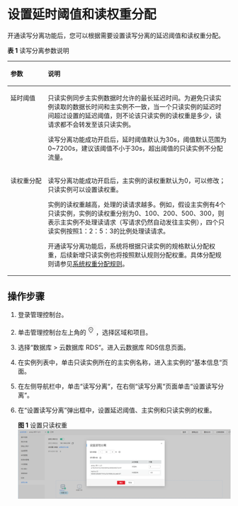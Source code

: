 # 设置延时阈值和读权重分配<a name="rds_11_0018"></a>

开通读写分离功能后，您可以根据需要设置读写分离的延迟阈值和读权重分配。

**表 1**  读写分离参数说明

<a name="zh-cn_topic_0200110322_table1880385504715"></a>
<table><thead align="left"><tr id="zh-cn_topic_0200110322_row1080465516471"><th class="cellrowborder" valign="top" width="16.7%" id="mcps1.2.3.1.1"><p id="zh-cn_topic_0200110322_p88041855164719"><a name="zh-cn_topic_0200110322_p88041855164719"></a><a name="zh-cn_topic_0200110322_p88041855164719"></a>参数</p>
</th>
<th class="cellrowborder" valign="top" width="83.3%" id="mcps1.2.3.1.2"><p id="zh-cn_topic_0200110322_p3804155184711"><a name="zh-cn_topic_0200110322_p3804155184711"></a><a name="zh-cn_topic_0200110322_p3804155184711"></a>说明</p>
</th>
</tr>
</thead>
<tbody><tr id="zh-cn_topic_0200110322_row10804055114711"><td class="cellrowborder" valign="top" width="16.7%" headers="mcps1.2.3.1.1 "><p id="zh-cn_topic_0200110322_p280412553479"><a name="zh-cn_topic_0200110322_p280412553479"></a><a name="zh-cn_topic_0200110322_p280412553479"></a>延时阈值</p>
</td>
<td class="cellrowborder" valign="top" width="83.3%" headers="mcps1.2.3.1.2 "><p id="zh-cn_topic_0200110322_p966818123292"><a name="zh-cn_topic_0200110322_p966818123292"></a><a name="zh-cn_topic_0200110322_p966818123292"></a>只读实例同步主实例数据时允许的最长延迟时间。为避免只读实例读取的数据长时间和主实例不一致，当一个只读实例的延迟时间超过设置的延迟阈值，则不论该只读实例的读权重是多少，读请求都不会转发至该只读实例。</p>
<p id="zh-cn_topic_0200110322_p380465554718"><a name="zh-cn_topic_0200110322_p380465554718"></a><a name="zh-cn_topic_0200110322_p380465554718"></a>读写分离功能成功开启后，延时阈值默认为30s，阈值默认范围为0~7200s，建议该阈值不小于30s，超出阈值的只读实例不分配流量。</p>
</td>
</tr>
<tr id="zh-cn_topic_0200110322_row1804105517474"><td class="cellrowborder" valign="top" width="16.7%" headers="mcps1.2.3.1.1 "><p id="zh-cn_topic_0200110322_p4804855174710"><a name="zh-cn_topic_0200110322_p4804855174710"></a><a name="zh-cn_topic_0200110322_p4804855174710"></a>读权重分配</p>
</td>
<td class="cellrowborder" valign="top" width="83.3%" headers="mcps1.2.3.1.2 "><p id="zh-cn_topic_0200110322_p1424075572416"><a name="zh-cn_topic_0200110322_p1424075572416"></a><a name="zh-cn_topic_0200110322_p1424075572416"></a>读写分离功能成功开启后，主实例的读权重默认为0，可以修改；只读实例可以设置读权重。</p>
<p id="zh-cn_topic_0200110322_p3591144113019"><a name="zh-cn_topic_0200110322_p3591144113019"></a><a name="zh-cn_topic_0200110322_p3591144113019"></a>实例的读权重越高，处理的读请求越多。例如，假设主实例有4个只读实例，实例的读权重分别为0、100、200、500、300，则表示主实例不处理读请求（写请求仍然自动发往主实例），四个只读实例按照1：2：5：3的比例处理读请求。</p>
<p id="zh-cn_topic_0200110322_li634814418177p0"><a name="zh-cn_topic_0200110322_li634814418177p0"></a><a name="zh-cn_topic_0200110322_li634814418177p0"></a>开通读写分离功能后，系统将根据只读实例的规格默认分配权重，后续新增只读实例也将按照默认规则分配权重。具体分配规则请参见<a href="系统权重分配规则.md">系统权重分配规则</a>。</p>
</td>
</tr>
</tbody>
</table>

## 操作步骤<a name="zh-cn_topic_0200110322_section125241526194010"></a>

1.  登录管理控制台。
2.  单击管理控制台左上角的![](figures/Region灰色图标.png)，选择区域和项目。
3.  选择“数据库  \>  云数据库 RDS“。进入云数据库 RDS信息页面。
4.  在实例列表中，单击只读实例所在的主实例名称，进入主实例的“基本信息“页面。
5.  在左侧导航栏中，单击“读写分离“，在右侧“读写分离“页面单击“设置读写分离“。
6.  在“设置读写分离”弹出框中，设置延迟阈值、主实例和只读实例的权重。

    **图 1**  设置只读权重<a name="zh-cn_topic_0200110322_fig13293114684018"></a>  
    ![](figures/设置只读权重.png "设置只读权重")


